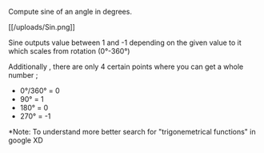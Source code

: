 Compute sine of an angle in degrees.

[[/uploads/Sin.png]]

Sine outputs value between 1 and -1 depending on the given value to it which scales from rotation (0°-360°)

Additionally , there are only 4 certain points where you can get a whole number ;
- 0°/360° = 0
- 90° = 1
- 180° = 0
- 270° = -1

*Note: To understand more better search for "trigonemetrical functions" in google XD